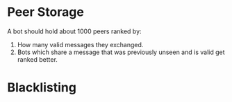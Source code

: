 # Peer Storage

A bot should hold about 1000 peers ranked by:

1. How many valid messages they exchanged.
2. Bots which share a message that was previously unseen and is valid get ranked better.

# Blacklisting
